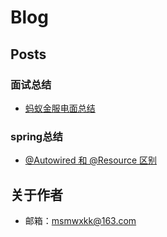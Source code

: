 Blog
========

## Posts

### 面试总结

- [蚂蚁金服电面总结](https://github.com/xukangkang/blog/issues/5)

### spring总结
- [@Autowired 和 @Resource 区别](https://github.com/xukangkang/blog/issues/6)


## 关于作者
- 邮箱：msmwxkk@163.com
